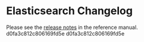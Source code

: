 # Elasticsearch Changelog

Please see the [release notes](https://www.elastic.co/guide/en/elasticsearch/reference/current/es-release-notes.html) in the reference manual.
d0fa3c812c806169fd5e
d0fa3c812c806169fd5e
